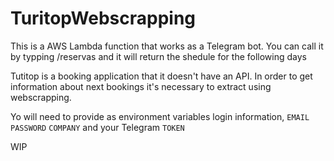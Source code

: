 # TuritopWebscrapping
This is a AWS Lambda function that works as a Telegram bot.
You can call it by typping /reservas and it will return the shedule for the following days

Tutitop is a booking application that it doesn't have an API. In order to get information about next bookings it's necessary to extract using webscrapping.

Yo will need to provide as environment variables login information, `EMAIL` `PASSWORD` `COMPANY` and your Telegram `TOKEN`


WIP
